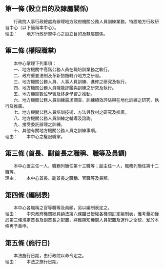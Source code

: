第一條 (設立目的及隸屬關係)
---------------------------
　　行政院人事行政總處為辦理地方政府機關公務人員訓練業務，特設地方行政研習中心（以下簡稱本中心）。  
理由：　　地方行政研習中心之設立目的及隸屬關係。

第二條 (權限職掌)
-----------------
　　本中心掌理下列事項：  
　　一、地方機關中高階公務人員在職培訓業務之執行。  
　　二、政府重要法制及革新措施轉介地方之研習。  
　　三、地方機關公務人員、人事人員訓練、進修之研究及執行。  
　　四、地方機關公務人員職能評鑑與訓練之研究及執行。  
　　五、地方機關數位學習及終身學習之推動。  
　　六、地方機關公務人員訓練需求調查、訓練績效評估與在地化訓練之研究、執行及推廣。  
　　七、地方機關公務人員培訓技術、方法與教材之研究及推廣。  
　　八、地方機關公務人員訓練之輔導及諮詢。  
　　九、接受委託辦理之訓練。  
　　十、其他有關地方機關公務人員之訓練事項。  
理由：　　本中心之權限職掌。

第三條 (首長、副首長之職稱、職等及員額)
---------------------------------------
　　本中心置主任一人，職務列簡任第十三職等；副主任一人，職務列簡任第十二職等。  
理由：　　本中心首長、副首長之職稱、官職等及員額。

第四條 (編制表)
---------------
　　本中心各職稱之官等職等及員額，另以編制表定之。  
理由：　　中央政府機關總員額法第六條雖已授權各機關訂定編制表，惟考量如僅於第三條規定首長及副首長之配置，將難窺知機關人員配置及運作之全貌，爰於本條再予重申。

第五條 (施行日)
---------------
　　本法施行日期，由行政院以命令定之。  
理由：　　本法之施行日期。